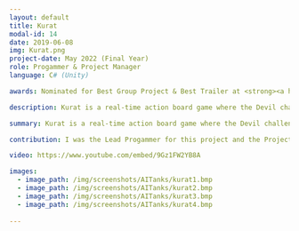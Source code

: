 ```yaml
---
layout: default
title: Kurat
modal-id: 14
date: 2019-06-08
img: Kurat.png
project-date: May 2022 (Final Year)
role: Progammer & Project Manager
language: C# (Unity)

awards: Nominated for Best Group Project & Best Trailer at <strong><a href="https://comx.uogs.co.uk/22/awards/">COMX</a></strong> end of year show

description: Kurat is a real-time action board game where the Devil challenges a household on their power of friendship, using his favourite board game!<br><br>Together you must take on a variety of trials and tribulations, facing the creatures of the mythical Estonian wilderness on the way! These include The Plague Personified, Põhja konn and The Devil's Minions. Make decisions as a team to stay alive and overcome the Devil’s challenges.<br><br>During your journey, you must collect weapons and items to increase your chances of defeating the onslaught of enemies. Be careful as the Devil has a few tricks up his sleeve that will leave you cursed and at the mercy of the unforgiving wilderness

summary: Kurat is a real-time action board game where the Devil challenges a household on their power of friendship, using his favourite board game!

contribution: I was the Lead Progammer for this project and the Project Manager. Our team consisted of 3 programmers and 2 designers<br>Features Implemented:<ul><li>Player Movement</li><li>Player Decisions</li><li>Level Spawning/Despawing</li><li>Characters (including Stats)</li><li>Story System</li><li>Items</li><li>Inventory</li><li>Cards/Decisions dictating gameplay scenarios</li><li>Card Procedural Generation</li><li>Enemy AI (Wildlife)</li><li></li><li>Health</li><li>Stamina</li><li>Player UI</li></ul>

video: https://www.youtube.com/embed/9Gz1FW2YB8A

images:
  - image_path: /img/screenshots/AITanks/kurat1.bmp
  - image_path: /img/screenshots/AITanks/kurat2.bmp
  - image_path: /img/screenshots/AITanks/kurat3.bmp
  - image_path: /img/screenshots/AITanks/kurat4.bmp
  
---
```

